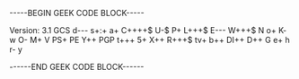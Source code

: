 -----BEGIN GEEK CODE BLOCK-----

Version: 3.1
GCS d--- s+:+ a+ C++++$ U-$ P+ L+++$ E--- W+++$ N o+ K- w O- M+ V PS+ PE Y++ PGP t+++ 5+ X++ R+++$ tv+ b++ DI++ D++ G e+ h r- y

------END GEEK CODE BLOCK------

<!--
**dbaron-gamedev/dbaron-gamedev** is a ✨ _special_ ✨ repository because its `README.md` (this file) appears on your GitHub profile.

Here are some ideas to get you started:

- 🔭 I’m currently working on ...
- 🌱 I’m currently learning ...
- 👯 I’m looking to collaborate on ...
- 🤔 I’m looking for help with ...
- 💬 Ask me about ...
- 📫 How to reach me: ...
- ⚡ Fun fact: ...
-->
